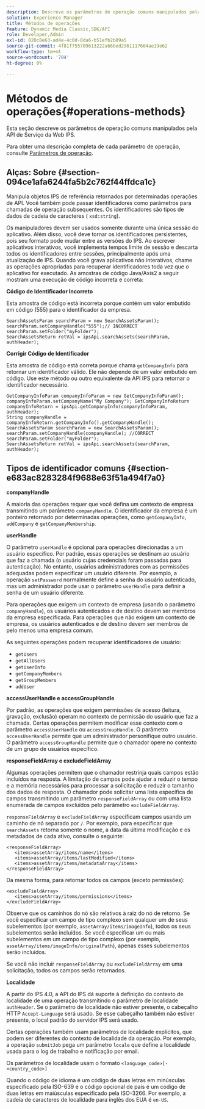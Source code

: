 ```yaml
---
description: Descreve os parâmetros de operação comuns manipulados pela API do Serviço da Web IPS.
solution: Experience Manager
title: Métodos de operações
feature: Dynamic Media Classic,SDK/API
role: Developer,Admin
exl-id: 020c8e63-ad4e-4c0d-8da6-b51efb2b89a5
source-git-commit: 4f81f755789613222a66bed2961117604ae19e62
workflow-type: tm+mt
source-wordcount: '704'
ht-degree: 0%

---
```


# Métodos de operações{#operations-methods}

Esta seção descreve os parâmetros de operação comuns manipulados pela API de Serviço da Web IPS.

Para obter uma descrição completa de cada parâmetro de operação, consulte [Parâmetros de operação](/help/aem-ips-api/operations/c-operations-intro/c-methods/c-methods.md).

## Alças: Sobre {#section-094ce1afa6244fa5b2c762f44ffdca1c}

Manipula objetos IPS de referência retornados por determinadas operações de API. Você também pode passar identificadores como parâmetros para chamadas de operação subsequentes. Os identificadores são tipos de dados de cadeia de caracteres ( `xsd:string`).

Os manipuladores devem ser usados somente durante uma única sessão do aplicativo. Além disso, você deve tornar os identificadores persistentes, pois seu formato pode mudar entre as versões do IPS. Ao escrever aplicativos interativos, você implementa tempos limite de sessão e descarta todos os identificadores entre sessões, principalmente após uma atualização de IPS. Quando você grava aplicativos não interativos, chame as operações apropriadas para recuperar identificadores toda vez que o aplicativo for executado. As amostras de código Java/Axis2 a seguir mostram uma execução de código incorreta e correta:

**Código de Identificador Incorreto**

Esta amostra de código está incorreta porque contém um valor embutido em código (555) para o identificador da empresa.

```
SearchAssetsParam searchParam = new SearchAssetsParam(); searchParam.setCompanyHandle("555");// INCORRECT 
searchParam.setFolder("myFolder"); 
SearchAssetsReturn retVal = ipsApi.searchAssets(searchParam, authHeader);
```

**Corrigir Código de Identificador**

Esta amostra de código está correta porque chama `getCompanyInfo` para retornar um identificador válido. Ele não depende de um valor embutido em código. Use este método ou outro equivalente da API IPS para retornar o identificador necessário.

```
GetCompanyInfoParam companyInfoParam = new GetCompanyInfoParam(); 
companyInfoParam.setCompanyName("My Company"); GetCompanyInfoReturn companyInfoReturn = ipsApi.getCompanyInfo(companyInfoParam, authHeader); 
String companyHandle = companyInfoReturn.getCompanyInfo().getCompanyHandle(); 
SearchAssetsParam searchParam = new SearchAssetsParam(); searchParam.setCompanyHandle(companyHandle); //CORRECT 
searchParam.setFolder("myFolder"); 
SearchAssetsReturn retVal = ipsApi.searchAssets(searchParam, authHeader);
```

## Tipos de identificador comuns {#section-e683ac8283284f9688e63f51a494f7a0}

**companyHandle**

A maioria das operações requer que você defina um contexto de empresa transmitindo um parâmetro `companyHandle`. O identificador da empresa é um ponteiro retornado por determinadas operações, como `getCompanyInfo`, `addCompany` e `getCompanyMembership`.

**userHandle**

O parâmetro `userHandle` é opcional para operações direcionadas a um usuário específico. Por padrão, essas operações se destinam ao usuário que faz a chamada (o usuário cujas credenciais foram passadas para autenticação). No entanto, usuários administradores com as permissões adequadas podem especificar um usuário diferente. Por exemplo, a operação `setPassword` normalmente define a senha do usuário autenticado, mas um administrador pode usar o parâmetro `userHandle` para definir a senha de um usuário diferente.

Para operações que exigem um contexto de empresa (usando o parâmetro `companyHandle`), os usuários autenticados e de destino devem ser membros da empresa especificada. Para operações que não exigem um contexto de empresa, os usuários autenticados e de destino devem ser membros de pelo menos uma empresa comum.

As seguintes operações podem recuperar identificadores de usuário:

* `getUsers`
* `getAllUsers`
* `getUserInfo`
* `getCompanyMembers`
* `getGroupMembers`
* `addUser`

**accessUserHandle e accessGroupHandle**

Por padrão, as operações que exigem permissões de acesso (leitura, gravação, exclusão) operam no contexto de permissão do usuário que faz a chamada. Certas operações permitem modificar esse contexto com o parâmetro `accessUserHandle` ou `accessGroupHandle`. O parâmetro `accessUserHandle` permite que um administrador personifique outro usuário. O parâmetro `accessGroupHandle` permite que o chamador opere no contexto de um grupo de usuários específico.

**responseFieldArray e excludeFieldArray**

Algumas operações permitem que o chamador restrinja quais campos estão incluídos na resposta. A limitação de campos pode ajudar a reduzir o tempo e a memória necessários para processar a solicitação e reduzir o tamanho dos dados de resposta. O chamador pode solicitar uma lista específica de campos transmitindo um parâmetro `responseFieldArray` ou com uma lista enumerada de campos excluídos pelo parâmetro `excludeFieldArray`.

`responseFieldArray` e `excludeFieldArray` especificam campos usando um caminho de nó separado por `/`. Por exemplo, para especificar que `searchAssets` retorna somente o nome, a data da última modificação e os metadados de cada ativo, consulte o seguinte:

```
<responseFieldArray> 
   <items>assetArray/items/name</items> 
   <items>assetArray/items/lastModified</items> 
   <items>assetArray/items/metadataArray</items> 
</responseFieldArray>
```

Da mesma forma, para retornar todos os campos (exceto permissões):

```
<excludeFieldArray> 
   <items>assetArray/items/permissions</items> 
</excludeFieldArray>
```

Observe que os caminhos do nó são relativos à raiz do nó de retorno. Se você especificar um campo de tipo complexo sem qualquer um de seus subelementos (por exemplo, `assetArray/items/imageInfo`), todos os seus subelementos serão incluídos. Se você especificar um ou mais subelementos em um campo de tipo complexo (por exemplo, `assetArray/items/imageInfo/originalPath`), apenas esses subelementos serão incluídos.

Se você não incluir `responseFieldArray` ou `excludeFieldArray` em uma solicitação, todos os campos serão retornados.

**Localidade**

A partir do IPS 4.0, a API do IPS dá suporte à definição do contexto de localidade de uma operação transmitindo o parâmetro de localidade `authHeader`. Se o parâmetro de localidade não estiver presente, o cabeçalho HTTP `Accept-Language` será usado. Se esse cabeçalho também não estiver presente, o local padrão do servidor IPS será usado.

Certas operações também usam parâmetros de localidade explícitos, que podem ser diferentes do contexto de localidade da operação. Por exemplo, a operação `submitJob` pega um parâmetro `locale` que define a localidade usada para o log de trabalho e notificação por email.

Os parâmetros de localidade usam o formato `<language_code>[-<country_code>]`

Quando o código de idioma é um código de duas letras em minúsculas especificado pela ISO-639 e o código opcional de país é um código de duas letras em maiúsculas especificado pela ISO-3266. Por exemplo, a cadeia de caracteres de localidade para inglês dos EUA é `en-US`.

